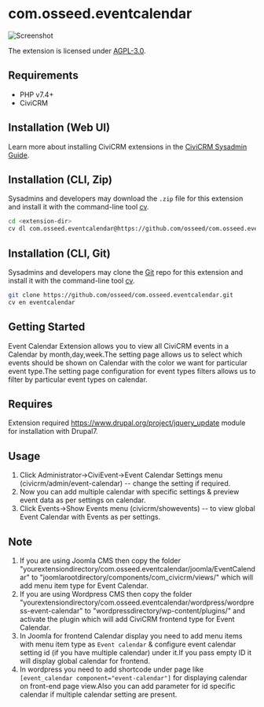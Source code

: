 # com.osseed.eventcalendar

![Screenshot](screenshot/eventcalendar.jpg)

The extension is licensed under [AGPL-3.0](LICENSE.txt).

## Requirements

* PHP v7.4+
* CiviCRM

## Installation (Web UI)

Learn more about installing CiviCRM extensions in the [CiviCRM Sysadmin Guide](https://docs.civicrm.org/sysadmin/en/latest/customize/extensions/).

## Installation (CLI, Zip)

Sysadmins and developers may download the `.zip` file for this extension and
install it with the command-line tool [cv](https://github.com/civicrm/cv).

```bash
cd <extension-dir>
cv dl com.osseed.eventcalendar@https://github.com/osseed/com.osseed.eventcalendar/archive/master.zip
```

## Installation (CLI, Git)

Sysadmins and developers may clone the [Git](https://en.wikipedia.org/wiki/Git) repo for this extension and
install it with the command-line tool [cv](https://github.com/civicrm/cv).

```bash
git clone https://github.com/osseed/com.osseed.eventcalendar.git
cv en eventcalendar
```

## Getting Started

Event Calendar Extension allows you to view all CiviCRM events in a Calendar by month,day,week.The setting page allows us to select which events should be shown on Calendar with the color we want for particular event type.The setting page configuration for event types filters allows us to filter by particular event types on calendar.

## Requires

Extension required <https://www.drupal.org/project/jquery_update> module for installation with Drupal7.

## Usage

1. Click Administrator->CiviEvent->Event Calendar Settings menu (civicrm/admin/event-calendar) -- change the setting if required.
2. Now you can add multiple calendar with specific settings & preview event data as per settings on calendar.
3. Click Events->Show Events menu (civicrm/showevents) -- to view global Event Calendar with Events as per settings.

## Note

1. If you are using Joomla CMS then copy the folder "yourextensiondirectory/com.osseed.eventcalendar/joomla/EventCalendar" to "joomlarootdirectory/components/com_civicrm/views/" which will add menu item type for Event Calendar.
2. If you are using Wordpress CMS then copy the folder "yourextensiondirectory/com.osseed.eventcalendar/wordpress/wordpress-event-calendar" to "wordpressdirectory/wp-content/plugins/" and activate the plugin which will add CiviCRM frontend type for Event Calendar.
3. In Joomla for frontend Calendar display you need to add menu items with menu item type as `Event calendar` & configure event calendar setting id (if you have multiple calendar) under it.If you pass empty ID it will display global calendar for frontend.
4. In wordpress you need to add shortcode under page like `[event_calendar component="event-calendar"]` for displaying calendar on front-end page view.Also you can add parameter for id specific calendar if multiple calendar setting are present.
